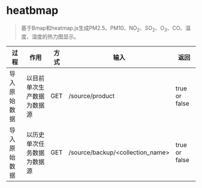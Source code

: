 # heatbmap

> 基于Bmap和heatmap.js生成PM2.5、PM10、NO<sub>2</sub>、SO<sub>2</sub>、O<sub>3</sub>、CO、温度、湿度的热力图显示。

| 过程 | 作用 | 方式 | 输入 | 返回 |
| -------- | -------- | -------- | -------- | -------- |
| 导入原始数据 | 以目前单次生产数据为数据源 | GET | /source/product | true or false
| 导入原始数据 | 以历史单次任务数据为数据源 | GET | /source/backup/<collection_name> | true or false